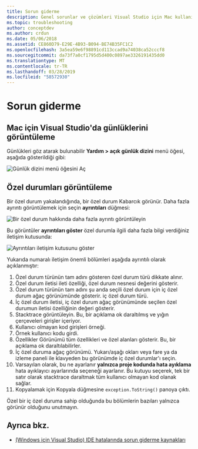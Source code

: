 ```yaml
---
title: Sorun giderme
description: Genel sorunlar ve çözümleri Visual Studio için Mac kullanıcıları için.
ms.topic: troubleshooting
author: conceptdev
ms.author: crdun
ms.date: 05/06/2018
ms.assetid: CE860D79-E29E-4B93-B094-BE74B35FC1C2
ms.openlocfilehash: 3a5ea59e6f98891cd113ccad9a74038ca52cccf8
ms.sourcegitcommit: da73f7a0cf1795d5d400c0897ae3326191435dd0
ms.translationtype: MT
ms.contentlocale: tr-TR
ms.lasthandoff: 03/28/2019
ms.locfileid: "58572930"
---
```

# <a name="troubleshooting"></a>Sorun giderme

## <a name="viewing-logs-in-visual-studio-for-mac"></a>Mac için Visual Studio'da günlüklerini görüntüleme

Günlükleri göz atarak bulunabilir **Yardım > açık günlük dizini** menü öğesi, aşağıda gösterildiği gibi:

![Günlük dizini menü öğesini Aç](media/troubleshooting-image1.png)

## <a name="viewing-exceptions"></a>Özel durumları görüntüleme

Bir özel durum yakalandığında, bir özel durum Kabarcık görünür. Daha fazla ayrıntı görüntülemek için seçin **ayrıntıları** düğmesi:

![Bir özel durum hakkında daha fazla ayrıntı görüntüleyin](media/troubleshooting-image2.png)

Bu görüntüler **ayrıntıları göster** özel durumla ilgili daha fazla bilgi verdiğiniz iletişim kutusunda:

![Ayrıntıları iletişim kutusunu göster](media/troubleshooting-image3.png)

Yukarıda numaralı iletişim önemli bölümleri aşağıda ayrıntılı olarak açıklanmıştır:

1. Özel durum türünün tam adını gösteren özel durum türü dikkate alınır.
2. Özel durum iletisi ileti özelliği, özel durum nesnesi değerini gösterir.
3. Özel durum türünün tam adını şu anda seçili özel durum için iç özel durum ağaç görünümünde gösterir. iç özel durum türü.
4. İç özel durum iletisi, iç özel durum ağaç görünümünde seçilen özel durumun iletisi özelliğinin değeri gösterir.
5. Stacktrace görüntüleyin. Bu, bir açıklama ok daraltılmış ve yığın çerçeveleri girişler içeriyor.
6. Kullanıcı olmayan kod girişleri örneği.
7. Örnek kullanıcı kodu girdi.
8. Özellikler Görünümü tüm özellikleri ve özel alanları gösterir. Bu, bir açıklama ok daraltılabilirler.
9. İç özel duruma ağaç görünümü. Yukarı/aşağı okları veya fare ya da izleme paneli ile klavyeden bu görünümde iç özel durumlar'ı seçin.
10. Varsayılan olarak, bu ne ayarlanır **yalnızca proje kodunda hata ayıklama** hata ayıklayıcı ayarlarında seçeneği ayarlanır. Bu kutuyu seçerek, tek bir satır olarak stacktrace daraltmak tüm kullanıcı olmayan kod olanak sağlar.
11. Kopyalamak için Kopyala düğmesine `exception.ToString()` panoya çıktı.

Özel bir iç özel duruma sahip olduğunda bu bölümlerin bazıları yalnızca görünür olduğunu unutmayın.

## <a name="see-also"></a>Ayrıca bkz.

- [(Windows için Visual Studio) IDE hatalarında sorun giderme kaynakları](/visualstudio/ide/reference/resources-for-troubleshooting-integrated-development-environment-errors)